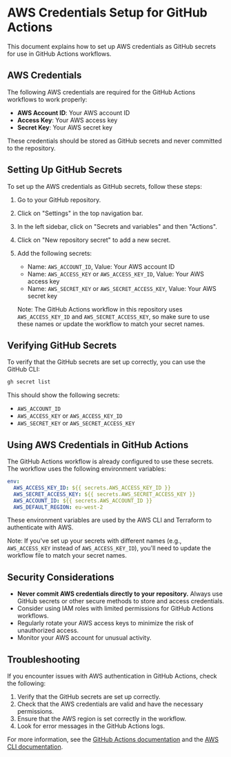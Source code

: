 # AWS Credentials Setup for GitHub Actions

This document explains how to set up AWS credentials as GitHub secrets for use in GitHub Actions workflows.

## AWS Credentials

The following AWS credentials are required for the GitHub Actions workflows to work properly:

- **AWS Account ID**: Your AWS account ID
- **Access Key**: Your AWS access key
- **Secret Key**: Your AWS secret key

These credentials should be stored as GitHub secrets and never committed to the repository.

## Setting Up GitHub Secrets

To set up the AWS credentials as GitHub secrets, follow these steps:

1. Go to your GitHub repository.
2. Click on "Settings" in the top navigation bar.
3. In the left sidebar, click on "Secrets and variables" and then "Actions".
4. Click on "New repository secret" to add a new secret.
5. Add the following secrets:
   - Name: `AWS_ACCOUNT_ID`, Value: Your AWS account ID
   - Name: `AWS_ACCESS_KEY` or `AWS_ACCESS_KEY_ID`, Value: Your AWS access key
   - Name: `AWS_SECRET_KEY` or `AWS_SECRET_ACCESS_KEY`, Value: Your AWS secret key

   Note: The GitHub Actions workflow in this repository uses `AWS_ACCESS_KEY_ID` and `AWS_SECRET_ACCESS_KEY`, so make sure to use these names or update the workflow to match your secret names.

## Verifying GitHub Secrets

To verify that the GitHub secrets are set up correctly, you can use the GitHub CLI:

```bash
gh secret list
```

This should show the following secrets:
- `AWS_ACCOUNT_ID`
- `AWS_ACCESS_KEY` or `AWS_ACCESS_KEY_ID`
- `AWS_SECRET_KEY` or `AWS_SECRET_ACCESS_KEY`

## Using AWS Credentials in GitHub Actions

The GitHub Actions workflow is already configured to use these secrets. The workflow uses the following environment variables:

```yaml
env:
  AWS_ACCESS_KEY_ID: ${{ secrets.AWS_ACCESS_KEY_ID }}
  AWS_SECRET_ACCESS_KEY: ${{ secrets.AWS_SECRET_ACCESS_KEY }}
  AWS_ACCOUNT_ID: ${{ secrets.AWS_ACCOUNT_ID }}
  AWS_DEFAULT_REGION: eu-west-2
```

These environment variables are used by the AWS CLI and Terraform to authenticate with AWS.

Note: If you've set up your secrets with different names (e.g., `AWS_ACCESS_KEY` instead of `AWS_ACCESS_KEY_ID`), you'll need to update the workflow file to match your secret names.

## Security Considerations

- **Never commit AWS credentials directly to your repository.** Always use GitHub secrets or other secure methods to store and access credentials.
- Consider using IAM roles with limited permissions for GitHub Actions workflows.
- Regularly rotate your AWS access keys to minimize the risk of unauthorized access.
- Monitor your AWS account for unusual activity.

## Troubleshooting

If you encounter issues with AWS authentication in GitHub Actions, check the following:

1. Verify that the GitHub secrets are set up correctly.
2. Check that the AWS credentials are valid and have the necessary permissions.
3. Ensure that the AWS region is set correctly in the workflow.
4. Look for error messages in the GitHub Actions logs.

For more information, see the [GitHub Actions documentation](https://docs.github.com/en/actions) and the [AWS CLI documentation](https://docs.aws.amazon.com/cli/latest/userguide/cli-configure-envvars.html).
